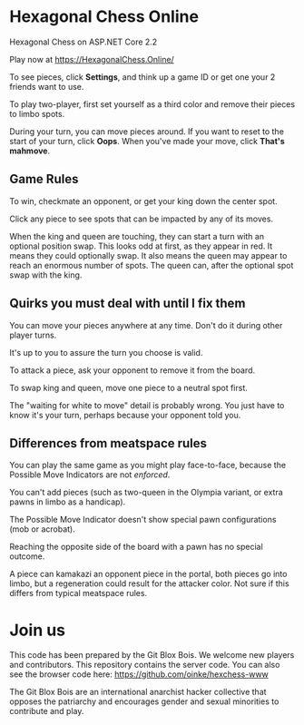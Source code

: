 # Hexagonal Chess Online

Hexagonal Chess on ASP.NET Core 2.2

Play now at https://HexagonalChess.Online/

To see pieces, click **Settings**, and think up a game ID or get one your 2 friends want to use. 

To play two-player, first set yourself as a third color and remove their pieces to limbo spots.

During your turn, you can move pieces around. If you want to reset to the start of your turn,
click **Oops**. When you've made your move, click **That's mahmove**.

## Game Rules

To win, checkmate an opponent, or get your king down the center spot.

Click any piece to see spots that can be impacted by any of its moves.

When the king and queen are touching, they can start a turn with an optional position swap.
This looks odd at first, as they appear in red. It means they could optionally swap.
It also means the queen may appear to reach an enormous number of spots. 
The queen can, after the optional spot swap with the king. 

## Quirks you must deal with until I fix them

You can move your pieces anywhere at any time. Don't do it during other player turns.

It's up to you to assure the turn you choose is valid.

To attack a piece, ask your opponent to remove it from the board.

To swap king and queen, move one piece to a neutral spot first.

The "waiting for white to move" detail is probably wrong. You just have to know it's your turn, perhaps because your opponent told you.

## Differences from meatspace rules

You can play the same game as you might play face-to-face, because the Possible Move Indicators are not _enforced_.

You can't add pieces (such as two-queen in the Olympia variant, or extra pawns in limbo as a handicap).

The Possible Move Indicator doesn't show special pawn configurations (mob or acrobat). 

Reaching the opposite side of the board with a pawn has no special outcome.

A piece can kamakazi an opponent piece in the portal, both pieces go into limbo, but a regeneration could result for the attacker color. Not sure if this differs from typical meatspace rules.

# Join us

This code has been prepared by the Git Blox Bois. We welcome new players and contributors. 
This repository contains the server code. You can also see the browser code here:
https://github.com/oinke/hexchess-www

The Git Blox Bois are an international anarchist hacker collective that opposes the patriarchy
and encourages gender and sexual minorities to contribute and play.
